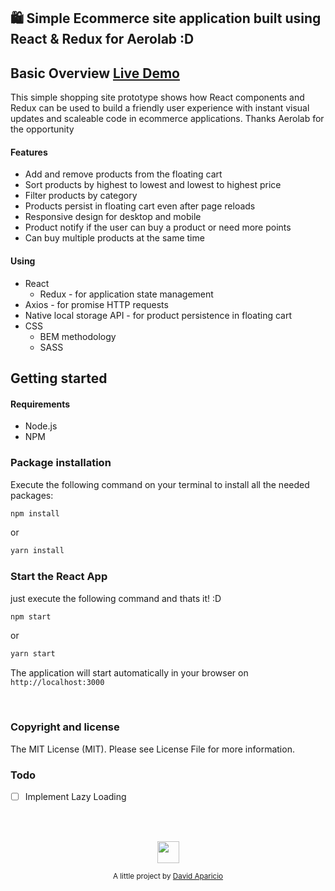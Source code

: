 ## 🛍️ Simple Ecommerce site application built using React & Redux for Aerolab :D
[](https://i.imgur.com/sN4nPQc.gifv)

## Basic Overview  [Live Demo](https://react-shopping-cart-67954.firebaseapp.com/)

This simple shopping site prototype shows how React components and Redux can be used to build a
friendly user experience with instant visual updates and scaleable code in ecommerce applications. Thanks Aerolab for the opportunity


#### Features
- Add and remove products from the floating cart
- Sort products by highest to lowest and lowest to highest price
- Filter products by category
- Products persist in floating cart even after page reloads
- Responsive design for desktop and mobile
- Product notify if the user can buy a product or need more points 
- Can buy multiple products at the same time

#### Using
- React
  * Redux - for application state management
- Axios - for promise HTTP requests
- Native local storage API - for product persistence in floating cart
- CSS
  * BEM methodology
  * SASS

## Getting started

#### Requirements

- Node.js
- NPM

### Package installation

Execute the following command on your terminal to install all the needed packages:
``` bash
npm install
```
or
``` bash
yarn install
```


### Start the React App

just execute the following command and thats it! :D
``` bash
npm start
```
or

``` bash
yarn start
```

The application will start automatically in your browser on `http://localhost:3000`

<br/>

### Copyright and license
The MIT License (MIT). Please see License File for more information.

### Todo
- [ ] Implement Lazy Loading

<br/>
<br/>

<p align="center"><img src="https://avatars2.githubusercontent.com/u/20846473?s=70&v=4" width="35" height="35"/></p>
<p align="center">
<sub>A little project by <a href="https://deivbid.github.io/Portfolio-2018-React/">David Aparicio</a></sub>
</p>
